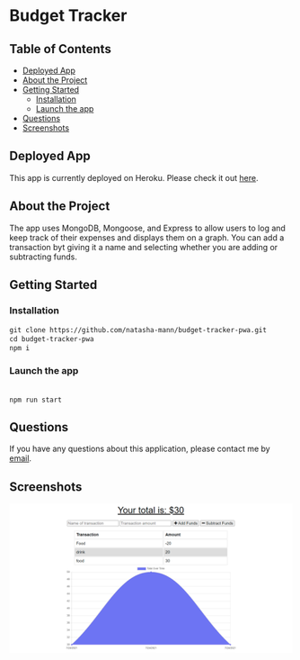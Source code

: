 <h1>Budget Tracker</h1>

<h2> Table of Contents </h2>

- [Deployed App](#deployed-app)
- [About the Project](#about-the-project)
- [Getting Started](#getting-started)
  - [Installation](#installation)
  - [Launch the app](#launch-the-app)
- [Questions](#questions)
- [Screenshots](#screenshots)

## Deployed App

This app is currently deployed on Heroku. Please check it out [here](https://salty-castle-64501.herokuapp.com/).

## About the Project

The app uses MongoDB, Mongoose, and Express to allow users to log and keep track of their expenses and displays them on a graph. You can add a transaction byt giving it a name and selecting whether you are adding or subtracting funds.

## Getting Started

### Installation

```
git clone https://github.com/natasha-mann/budget-tracker-pwa.git
cd budget-tracker-pwa
npm i
```

### Launch the app

```

npm run start

```

## Questions

If you have any questions about this application, please contact me by [email](mailto:natasha.s.mann@gmail.com).

## Screenshots

![img](./images/screenshot.png)
